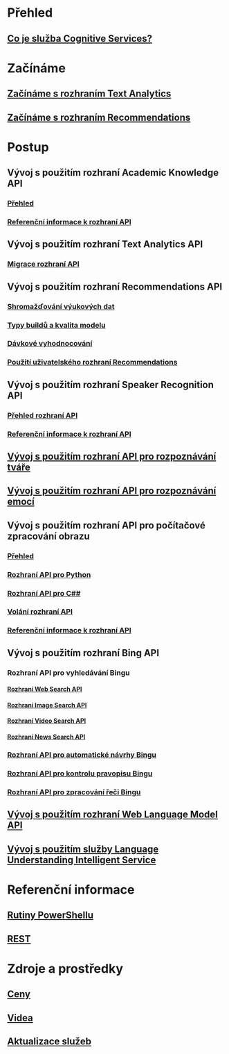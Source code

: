 
# Přehled
## [Co je služba Cognitive Services?](https://azure.microsoft.com/services/cognitive-services/)
# Začínáme
## [Začínáme s rozhraním Text Analytics](cognitive-services-text-analytics-quick-start.md)
## [Začínáme s rozhraním Recommendations](cognitive-services-recommendations-quick-start.md)

# Postup
## Vývoj s použitím rozhraní Academic Knowledge API
### [Přehled](https://www.microsoft.com/cognitive-services/en-us/academic-knowledge-api/documentation/overview)
### [Referenční informace k rozhraní API](https://dev.projectoxford.ai/docs/services/56332331778daf02acc0a50b/operations/565d9001ca73072048922d97)

## Vývoj s použitím rozhraní Text Analytics API
### [Migrace rozhraní API](cognitive-services-text-analytics-api-migration.md)
## Vývoj s použitím rozhraní Recommendations API
### [Shromažďování výukových dat](cognitive-services-recommendations-collecting-data.md)
### [Typy buildů a kvalita modelu](cognitive-services-recommendations-buildtypes.md)
### [Dávkové vyhodnocování](cognitive-services-recommendations-batch-scoring.md)
### [Použití uživatelského rozhraní Recommendations](cognitive-services-recommendations-ui-intro.md)

## Vývoj s použitím rozhraní Speaker Recognition API
### [Přehled rozhraní API](https://www.microsoft.com/cognitive-services/en-us/speaker-recognition-api/documentation)
### [Referenční informace k rozhraní API](https://dev.projectoxford.ai/docs/services/563309b6778daf02acc0a508/operations/5645c3271984551c84ec6797)
## [Vývoj s použitím rozhraní API pro rozpoznávání tváře](https://www.microsoft.com/cognitive-services/en-us/face-api/documentation/overview)
## [Vývoj s použitím rozhraní API pro rozpoznávání emocí](https://www.microsoft.com/cognitive-services/en-us/emotion-api/documentation)

## Vývoj s použitím rozhraní API pro počítačové zpracování obrazu
### [Přehled](https://www.microsoft.com/cognitive-services/en-us/computer-vision-api/documentation)
### [Rozhraní API pro Python](https://www.microsoft.com/cognitive-services/en-us/computer-vision-api/documentation/getstarted/getstartedwithpython)
### [Rozhraní API pro C##](https://www.microsoft.com/cognitive-services/en-us/computer-vision-api/documentation/getstarted/getstartedvisionapiforwindows)
### [Volání rozhraní API](https://www.microsoft.com/cognitive-services/en-us/Computer-Vision-API/documentation/vision-api-how-to-topics/HowToCallVisionAPI)
### [Referenční informace k rozhraní API](https://dev.projectoxford.ai/docs/services/56f91f2d778daf23d8ec6739/operations/56f91f2e778daf14a499e1fa)

## Vývoj s použitím rozhraní Bing API
### Rozhraní API pro vyhledávání Bingu
#### [Rozhraní Web Search API](https://www.microsoft.com/cognitive-services/en-us/bing-web-search-api/documentation)
#### [Rozhraní Image Search API](https://www.microsoft.com/cognitive-services/en-us/bing-image-search-api/documentation)
#### [Rozhraní Video Search API](https://www.microsoft.com/cognitive-services/en-us/bing-video-search-api/documentation)
#### [Rozhraní News Search API](https://www.microsoft.com/cognitive-services/en-us/bing-news-search-api/documentation)
### [Rozhraní API pro automatické návrhy Bingu](https://www.microsoft.com/cognitive-services/en-us/bing-autosuggest-api/documentation)
### [Rozhraní API pro kontrolu pravopisu Bingu](https://www.microsoft.com/cognitive-services/en-us/bing-spell-check-api/documentation)
### [Rozhraní API pro zpracování řeči Bingu](https://www.microsoft.com/cognitive-services/en-us/speech-api/documentation/overview)

## [Vývoj s použitím rozhraní Web Language Model API](https://www.microsoft.com/cognitive-services/en-us/web-language-model-api/documentation)
## [Vývoj s použitím služby Language Understanding Intelligent Service](https://www.luis.ai/Help/)

# Referenční informace
## [Rutiny PowerShellu](https://docs.microsoft.com/powershell/azureps-cmdlets-docs)
## [REST](https://docs.microsoft.com/rest/api/cognitiveservices/)

# Zdroje a prostředky 
## [Ceny](https://azure.microsoft.com/pricing/details/cognitive-services/)
## [Videa](https://azure.microsoft.com/documentation/videos/index/?services=cognitive-services)
## [Aktualizace služeb](https://azure.microsoft.com/updates/?product=cognitive-services)


<!--HONumber=Nov16_HO4-->


